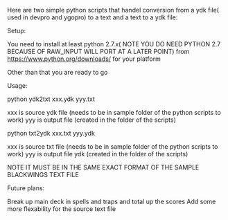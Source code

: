 Here are two simple python scripts that handel conversion from a ydk file( used in devpro and ygopro) to a text and a text to a ydk file:

Setup:

You need to install at least python 2.7.x( NOTE YOU DO NEED PYTHON 2.7 BECAUSE OF RAW_INPUT WILL PORT AT A LATER POINT) from https://www.python.org/downloads/ for your platform


Other than that you are ready to go

Usage:

python ydk2txt xxx.ydk yyy.txt

xxx is source ydk file (needs to be in sample folder of the python scripts to work)
yyy is output file (created in the folder of the scripts)

python txt2ydk xxx.txt yyy.ydk

xxx is source txt file (needs to be in sample folder of the python scripts to work)
yyy is output file ydk (created in the folder of the scripts)

NOTE IT MUST BE IN THE SAME EXACT FORMAT OF THE SAMPLE BLACKWINGS TEXT FILE

Future plans:

Break up main deck in spells and traps and total up the scores
Add some more flexability for the source text file
